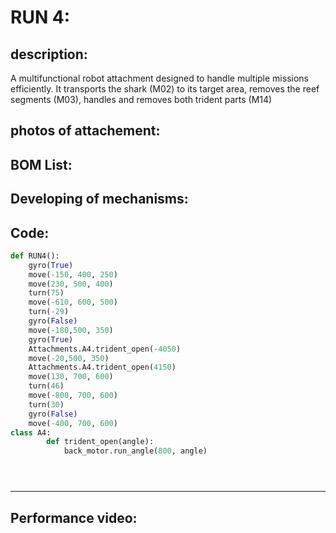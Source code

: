 

# RUN 4:

 description:
----
A multifunctional robot attachment designed to handle multiple missions efficiently. It transports the shark (M02) to its target area, removes the reef segments (M03), handles and removes both trident parts (M14)

 photos of attachement:
----

 BOM List:
----

Developing of mechanisms:
----

 Code:
----

```python
def RUN4():
    gyro(True)
    move(-150, 400, 250)
    move(230, 500, 400)
    turn(75)
    move(-610, 600, 500)
    turn(-29)
    gyro(False)
    move(-180,500, 350)
    gyro(True)
    Attachments.A4.trident_open(-4050)
    move(-20,500, 350)
    Attachments.A4.trident_open(4150)
    move(130, 700, 600)
    turn(46)
    move(-800, 700, 600)
    turn(30)
    gyro(False)
    move(-400, 700, 600)
class A4:
        def trident_open(angle):
            back_motor.run_angle(800, angle)





``` 
----


Performance video:
----
